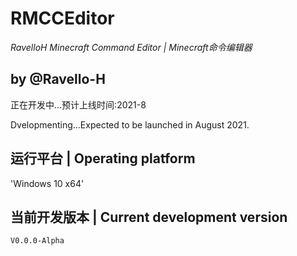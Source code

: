 # RMCCEditor
*RavelloH Minecraft Command Editor | Minecraft命令编辑器*

by @Ravello-H
----

正在开发中...预计上线时间:2021-8

Dvelopmenting...Expected to be launched in August 2021.

## 运行平台 | Operating platform
 'Windows 10 x64'
 
## 当前开发版本 | Current development version
 `V0.0.0-Alpha`


